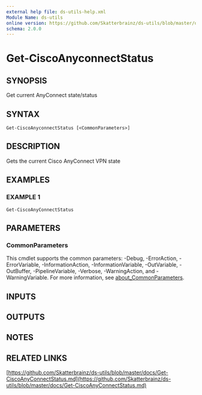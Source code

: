 ```yaml
---
external help file: ds-utils-help.xml
Module Name: ds-utils
online version: https://github.com/Skatterbrainz/ds-utils/blob/master/docs/Get-CiscoAnyConnectStatus.md
schema: 2.0.0
---
```


# Get-CiscoAnyconnectStatus

## SYNOPSIS
Get current AnyConnect state/status

## SYNTAX

```
Get-CiscoAnyconnectStatus [<CommonParameters>]
```

## DESCRIPTION
Gets the current Cisco AnyConnect VPN state

## EXAMPLES

### EXAMPLE 1
```
Get-CiscoAnyConnectStatus
```

## PARAMETERS

### CommonParameters
This cmdlet supports the common parameters: -Debug, -ErrorAction, -ErrorVariable, -InformationAction, -InformationVariable, -OutVariable, -OutBuffer, -PipelineVariable, -Verbose, -WarningAction, and -WarningVariable. For more information, see [about_CommonParameters](http://go.microsoft.com/fwlink/?LinkID=113216).

## INPUTS

## OUTPUTS

## NOTES

## RELATED LINKS

[https://github.com/Skatterbrainz/ds-utils/blob/master/docs/Get-CiscoAnyConnectStatus.md](https://github.com/Skatterbrainz/ds-utils/blob/master/docs/Get-CiscoAnyConnectStatus.md)

